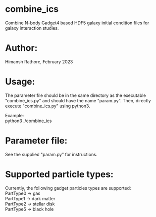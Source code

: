 # combine_ics
Combine N-body Gadget4 based HDF5 galaxy initial condition files for galaxy interaction studies.

# Author: 
Himansh Rathore, February 2023

# Usage:
The parameter file should be in the same directory as the executable "combine_ics.py" and should have the name "param.py". Then, directly execute "combine_ics.py" using python3.

Example:
<br>
python3 ./combine_ics

# Parameter file:
See the supplied "param.py" for instructions.

# Supported particle types:
Currently, the following gadget particles types are supported: <br>
PartType0 -> gas <br>
PartType1 -> dark matter <br>
PartType2 -> stellar disk <br>
PartType5 -> black hole <br> 

